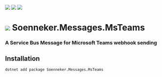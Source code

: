 ﻿[![](https://img.shields.io/nuget/v/soenneker.messages.msteams.svg?style=for-the-badge)](https://www.nuget.org/packages/soenneker.messages.msteams/)
[![](https://img.shields.io/github/actions/workflow/status/soenneker/soenneker.messages.msteams/publish-package.yml?style=for-the-badge)](https://github.com/soenneker/soenneker.messages.msteams/actions/workflows/publish-package.yml)
[![](https://img.shields.io/nuget/dt/soenneker.messages.msteams.svg?style=for-the-badge)](https://www.nuget.org/packages/soenneker.messages.msteams/)

# ![](https://user-images.githubusercontent.com/4441470/224455560-91ed3ee7-f510-4041-a8d2-3fc093025112.png) Soenneker.Messages.MsTeams
### A Service Bus Message for Microsoft Teams webhook sending

## Installation

```
dotnet add package Soenneker.Messages.MsTeams
```
